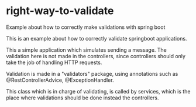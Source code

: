 # right-way-to-validate
Example about how to correctly make validations with spring boot

This is an example about how to correctly validate springboot applications.

This a simple application which simulates sending a message. The validation here is not made
in the controllers, since controllers should only take the job of handling HTTP requests.

Validation is made in a "validators" package, using annotations such as @RestControllerAdvice,
@ExceptionHandler.

This class which is in charge of validating, is called by services, which is the place where
validations should be done instead the controllers.
